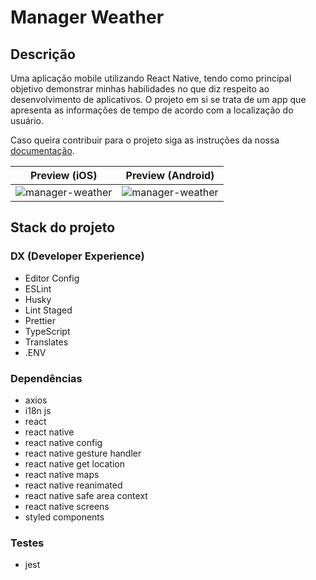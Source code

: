 # Manager Weather


## Descrição

Uma aplicação mobile utilizando React Native, tendo como principal objetivo demonstrar minhas habilidades no que diz respeito ao desenvolvimento de aplicativos. O projeto em si se trata de um app que apresenta as informações de tempo de acordo com a localização do usuário.

Caso queira contribuir para o projeto siga as instruções da nossa [documentação](./docs/index.md).




| Preview (iOS) |   Preview (Android)   |
| :-----: | :-----: |
|![manager-weather](https://user-images.githubusercontent.com/3136481/126920289-307382ce-e9d5-4b65-a422-38e90a739b1d.gif)|![manager-weather](https://user-images.githubusercontent.com/3136481/126922710-df498fa6-ccc0-4141-96d8-1bc1b17c150b.gif)|

## Stack do projeto

### DX (Developer Experience)

- Editor Config
- ESLint
- Husky
- Lint Staged
- Prettier
- TypeScript
- Translates
- .ENV

### Dependências

- axios
- i18n js
- react
- react native
- react native config
- react native gesture handler
- react native get location
- react native maps
- react native reanimated
- react native safe area context
- react native screens
- styled components

### Testes

- jest
